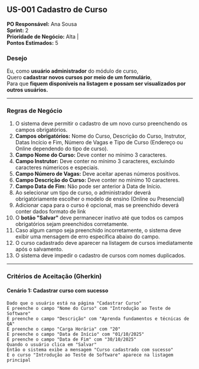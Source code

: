 

## US-001 Cadastro de Curso

 **PO Responsável:**  Ana Sousa <br>
 **Sprint:** 2 <br>
 **Prioridade de Negócio:**  Alta | <br>
 **Pontos Estimados:**  5 

### Desejo

Eu, como **usuário administrador** do módulo de curso, <br>
Quero **cadastrar novos cursos por meio de um formulário**, <br>
Para que **fiquem disponíveis na listagem e possam ser visualizados por outros usuários.**

---

### Regras de Negócio

1.  O sistema deve permitir o cadastro de um novo curso preenchendo os campos obrigatórios.
2.  **Campos obrigatórios:** Nome do Curso, Descrição do Curso, Instrutor, Datas Incício e Fim, Número de Vagas e Tipo de Curso (Endereço ou Online dependendo do tipo de curso).
3.  **Campo Nome do Curso:** Deve conter no mínimo 3 caracteres.
4.  **Campo Instrutor:** Deve conter no mínimo 3 caracteres, excluindo caracteres númericos e especiais.
5.  **Campo Número de Vagas:** Deve aceitar apenas números positivos.
6.  **Campo Descrição do Curso:** Deve conter no mínimo 10 caracteres.
7.  **Campo Data de Fim:** Não pode ser anterior à Data de Início.
8.  Ao selecionar um tipo de curso, o administrador deverá obrigatóriamente escolher o modelo de ensino (Online ou Presencial)
9.  Adicionar capa para o curso é opcional, mas se preenchido deverá conter dados formato de link
10.  O **botão "Salvar"** deve permanecer inativo até que todos os campos obrigatórios sejam preenchidos corretamente.
11. Caso algum campo seja preenchido incorretamente, o sistema deve exibir uma mensagem de erro específica abaixo do campo.
12. O curso cadastrado deve aparecer na listagem de cursos imediatamente após o salvamento.
13. O sistema deve impedir o cadastro de cursos com nomes duplicados.

---

### Critérios de Aceitação (Gherkin)

#### Cenário 1: Cadastrar curso com sucesso

```gherkin
Dado que o usuário está na página "Cadastrar Curso"
E preenche o campo "Nome do Curso" com "Introdução ao Teste de Software"
E preenche o campo "Descrição" com "Aprenda fundamentos e técnicas de QA"
E preenche o campo "Carga Horária" com "20"
E preenche o campo "Data de Início" com "01/10/2025"
E preenche o campo "Data de Fim" com "30/10/2025"
Quando o usuário clica em "Salvar"
Então o sistema exibe a mensagem "Curso cadastrado com sucesso"
E o curso "Introdução ao Teste de Software" aparece na listagem principal
